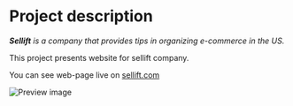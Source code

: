 # Project description

<em><strong>Sellift</strong> is a company that provides tips in organizing e-commerce in the US.</em>

This project presents website for sellift company.

You can see web-page live on [sellift.com](http://sellift.com/)

![Preview image](https://github.com/Miracle-Aligner/sellift-website/blob/master/img/preview.webp "Preview image")
